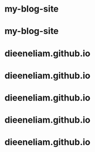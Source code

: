 # my-blog-site
# my-blog-site
# dieeneliam.github.io
# dieeneliam.github.io
# dieeneliam.github.io
# dieeneliam.github.io
# dieeneliam.github.io
